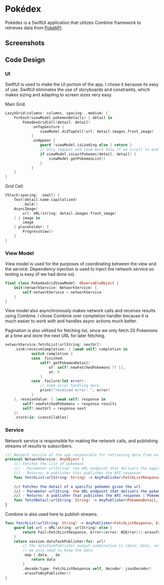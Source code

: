 # Pokédex

Pokédex is a SwiftUI application that utilizes Combine framework to retrieves data from [PokéAPI](https://pokeapi.co/).

## Screenshots



## Code Design

### UI

SwiftUI is used to make the UI portion of the app. I chose it because its easy of use. SwiftUI eliminates the use of storyboards and constraints, which makes sizing and adapting to screen sizes very easy.


Main Grid:
```swift
LazyVGrid(columns: columns, spacing: .medium) {
    ForEach(viewModel.pokemonDetails) { detail in
        PokedexGridCell(detail: detail)
            .onTapGesture {
                viewModel.didTapCell(url: detail.images.front_image)
            }
            .onAppear {
                guard !viewModel.isLoading else { return }
                // Only request and load more data if we scroll to end
                if viewModel.isLastPokemon(detail: detail) {
                    viewModel.getPokemonList()
                }
            }
    }
}
```

Grid Cell:
```swift
VStack(spacing: .small) {
    Text(detail.name.capitalized)
        .bold()
    AsyncImage(
        url: URL(string: detail.images.front_image)
    ) { image in
        image
    } placeholder: {
        ProgressView()
    }
}
```

### View Model

View model is used for the purposes of coordinating between the view and the service. Dependency injection is used to inject the network service so testing is easy (if we had done so). 

```swift
final class PokedexGridViewModel: ObservableObject {
    init(networkService: NetworkService) {
        self.networkService = networkService
    }
}
```

View model also asynchronously makes network calls and receives results using Combine. I chose Combine over completion handler because it is much easier to work with and handles async actions much better.

Pagination is also utilized for fetching list, since we only fetch 20 Pokemons at a time and store the next URL for later fetching.

```swift
networkService.fetchList(urlString: nextUrl)
    .sink(receiveCompletion: { [weak self] completion in
            switch completion {
            case .finished:
                self?.getPokemonDetail(
                    of: self?.newFetchedPokemons ?? [],
                    at: 0
                )
            case .failure(let error):
                // Some error handling here
                print("received error: ", error)
            }
    }, receiveValue: { [weak self] response in
        self?.newFetchedPokemons = response.results
        self?.nextUrl = response.next
    })
    .store(in: &cancellables)
```

### Service

Network service is responsible for making the network calls, and publishing streams of results to subscribers. 

```swift
/// Network service of the app responsible for retrieving data from external API
protocol NetworkService: AnyObject {
    /// Fetches the list of pokemons
    /// - Parameter urlString: the URL endpoint that delivers the paginated pokemon list
    /// - Returns: A publisher that publishes the API response
    func fetchList(urlString: String) -> AnyPublisher<FetchListResponse, Error>
    
    /// Fetches the detail of a specific pokemon given the url
    /// - Parameter urlString: the URL endpoint that delivers the pokemon details
    /// - Returns: A publisher that publishes the API respones (`PokemonDetail`)
    func fetchDetail(urlString: String) -> AnyPublisher<PokemonDetail, Error>
}
```

Combine is also used here to publish streams.

```swift
func fetchList(urlString: String) -> AnyPublisher<FetchListResponse, Error> {
    guard let url = URL(string: urlString) else {
        return Fail<FetchListResponse, Error>(error: NSError()).eraseToAnyPublisher()
    }
    return session.dataTaskPublisher(for: url)
        // the dataTaskPublisher output combination is (data: Data, response: URLResponse)
        // we only need to keep the data
        .map { data, _ in
            return data
        }
        .decode(type: FetchListResponse.self, decoder: jsonDecoder)
        .eraseToAnyPublisher()
}
```
